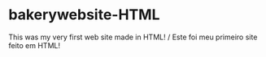 # bakerywebsite-HTML
This was my very first web site made in HTML! / Este foi meu primeiro site feito em HTML!
